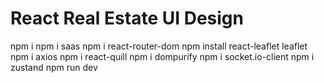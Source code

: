 # React Real Estate UI Design
npm i
npm i saas
npm i react-router-dom
npm install react-leaflet leaflet
npm i axios
npm i react-quill
npm i dompurify
npm i socket.io-client
npm i zustand
npm run dev